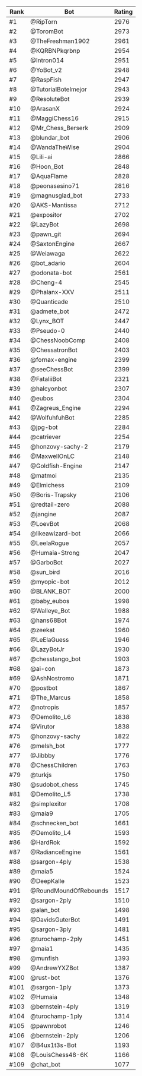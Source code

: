 Rank|Bot|Rating
---|---|---
#1|@RipTorn|2976
#2|@ToromBot|2973
#3|@TheFreshman1902|2961
#4|@KQRBNPkqrbnp|2954
#5|@Intron014|2951
#6|@YoBot_v2|2948
#7|@RaspFish|2947
#8|@TutorialBotelmejor|2943
#9|@ResoluteBot|2939
#10|@ArasanX|2924
#11|@MaggiChess16|2915
#12|@Mr_Chess_Berserk|2909
#13|@blundar_bot|2906
#14|@WandaTheWise|2904
#15|@Lili-ai|2866
#16|@Hoon_Bot|2848
#17|@AquaFlame|2828
#18|@peonasesino71|2816
#19|@magnusglad_bot|2733
#20|@AKS-Mantissa|2712
#21|@expositor|2702
#22|@LazyBot|2698
#23|@pawn_git|2694
#24|@SaxtonEngine|2667
#25|@Weiawaga|2622
#26|@bot_adario|2604
#27|@odonata-bot|2561
#28|@Cheng-4|2545
#29|@Phalanx-XXV|2511
#30|@Quanticade|2510
#31|@admete_bot|2472
#32|@Lynx_BOT|2447
#33|@Pseudo-0|2440
#34|@ChessNoobComp|2408
#35|@ChessatronBot|2403
#36|@fornax-engine|2399
#37|@seeChessBot|2399
#38|@FataliiBot|2321
#39|@halcyonbot|2307
#40|@eubos|2304
#41|@Zagreus_Engine|2294
#42|@WolfuhfuhBot|2285
#43|@jpg-bot|2284
#44|@catriever|2254
#45|@honzovy-sachy-2|2179
#46|@MaxwellOnLC|2148
#47|@Goldfish-Engine|2147
#48|@matmoi|2135
#49|@Elmichess|2109
#50|@Boris-Trapsky|2106
#51|@redtail-zero|2088
#52|@jangine|2087
#53|@LoevBot|2068
#54|@likeawizard-bot|2066
#55|@LeelaRogue|2057
#56|@Humaia-Strong|2047
#57|@GarboBot|2027
#58|@sun_bird|2016
#59|@myopic-bot|2012
#60|@BLANK_BOT|2000
#61|@baby_eubos|1998
#62|@Walleye_Bot|1988
#63|@hans68Bot|1974
#64|@zeekat|1960
#65|@LeElaGuess|1946
#66|@LazyBotJr|1930
#67|@chesstango_bot|1903
#68|@ai-con|1873
#69|@AshNostromo|1871
#70|@postbot|1867
#71|@The_Marcus|1858
#72|@notropis|1857
#73|@Demolito_L6|1838
#74|@Virutor|1838
#75|@honzovy-sachy|1822
#76|@melsh_bot|1777
#77|@Jibbby|1776
#78|@ChessChildren|1763
#79|@turkjs|1750
#80|@sudobot_chess|1745
#81|@Demolito_L5|1738
#82|@simplexitor|1708
#83|@maia9|1705
#84|@schnecken_bot|1661
#85|@Demolito_L4|1593
#86|@HardRok|1592
#87|@RadianceEngine|1561
#88|@sargon-4ply|1538
#89|@maia5|1524
#90|@DeepKalle|1523
#91|@RoundMoundOfRebounds|1517
#92|@sargon-2ply|1510
#93|@alan_bot|1498
#94|@DavidsGuterBot|1491
#95|@sargon-3ply|1481
#96|@turochamp-2ply|1451
#97|@maia1|1435
#98|@munfish|1393
#99|@AndrewYXZBot|1387
#100|@rust-bot|1376
#101|@sargon-1ply|1373
#102|@Humaia|1348
#103|@bernstein-4ply|1319
#104|@turochamp-1ply|1314
#105|@pawnrobot|1246
#106|@bernstein-2ply|1206
#107|@B4ux1t3s-Bot|1193
#108|@LouisChess48-6K|1166
#109|@chat_bot|1077
